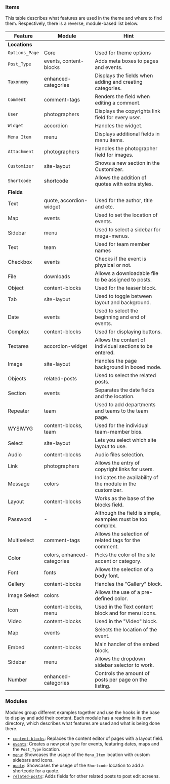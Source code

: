### Items
This table describes what features are used in the theme and where to find them. Respectively, there is a reverse, module-based list below.

| Feature          | Module                  | Hint                                             |
|------------------|-------------------------|--------------------------------------------------|
| __Locations__    |                         |                                                  |
| `Options_Page`   | Core                    | Used for theme options                           |
| `Post_Type`      | events, content-blocks  | Adds meta boxes to pages and events.             |
| `Taxonomy`       | enhanced-categories     | Displays the fields when adding and creating categories. |
| `Comment`        | comment-tags            | Renders the field when editing a comment.        |
| `User`           | photographers           | Displays the copyrights link field for every user. |
| `Widget`         | accordion               | Handles the widget.                              |
| `Menu Item`      | menu                    | Displays additional fields in menu items.        |
| `Attachment`     | photographers           | Handles the photographer field for images.       |
| `Customizer`     | site-layout             | Shows a new section in the Customizer.           |
| `Shortcode`      | shortcode               | Allows the addition of quotes with extra styles. |
| __Fields__       |                         |                                                  |
| Text             | quote, accordion-widget | Used for the author, title and etc.              |
| Map              | events                  | Used to set the location of events.              |
| Sidebar          | menu                    | Used to select a sidebar for mega-menus.         |
| Text             | team                    | Used for team member names                       |
| Checkbox         | events                  | Checks if the event is physical or not.          |
| File             | downloads               | Allows a downloadable file to be assigned to posts. |
| Object           | content-blocks          | Used for the teaser block.                          |
| Tab              | site-layout             | Used to toggle between layout and background.    |
| Date             | events                  | Used to select the beginning and end of events.  |
| Complex          | content-blocks          | Used for displaying buttons.                     |
| Textarea         | accordion-widget        | Allows the content of individual sections to be entered. |
| Image            | site-layout             | Handles the page background in boxed mode.       |
| Objects          | related-posts           | Used to select the related posts.                |
| Section          | events                  | Separates the date fields and the location.      |
| Repeater         | team                    | Used to add departments and teams to the team page. |
| WYSIWYG          | content-blocks, team    | Used for the individual team-member bios.        |
| Select           | site-layout             | Lets you select which site layout to use.        |
| Audio            | content-blocks          | Audio files selection.                           |
| Link             | photographers           | Allows the entry of copyright links for users.   |
| Message          | colors                  | Indicates the availability of the module in the customizer. |
| Layout           | content-blocks          | Works as the base of the blocks field.           |
| Password         | -                       | Although the field is simple, examples must be too complex. |
| Multiselect      | comment-tags            | Allows the selection of related tags for the comment. |
| Color            | colors, enhanced-categories | Picks the color of the site accent or category. |
| Font             | fonts                   | Allows the selection of a body font.             |
| Gallery          | content-blocks          | Handles the "Gallery" block.                     |
| Image Select     | colors                  | Allows the use of a pre-defined color.           |
| Icon             | content-blocks, menu    | Used in the Text content block and for menu icons. |
| Video            | content-blocks          | Used in the "Video" block.                       |
| Map              | events                  | Selects the location of the event.               |
| Embed            | content-blocks          | Main handler of the embed block.                 |
| Sidebar          | menu                    | Allows the dropdown sidebar selector to work.    |
| Number           | enhanced-categories     | Controls the amount of posts per page on the listing. |

### Modules
Modules group different examples together and use the hooks in the base to display and add their content. Each module has a readme in its own directory, which describes what features are used and what is being done there.

- [`content-blocks`](modules/content-blocks): Replaces the content editor of pages with a layout field.
- [`events`](modules/events/): Creates a new post type for events, featuring dates, maps and the `Post_Type` location.
- [`menu`](modules/menu/): Showcases the usage of the `Menu_Item` location with custom sidebars and icons.
- [`quote`](modules/quote/): Showcases the usege of the `Shortcode` location to add a shortcode for a quote.
- [`related-posts`](modules/related-posts/): Adds fields for other related posts to post edit screens.

